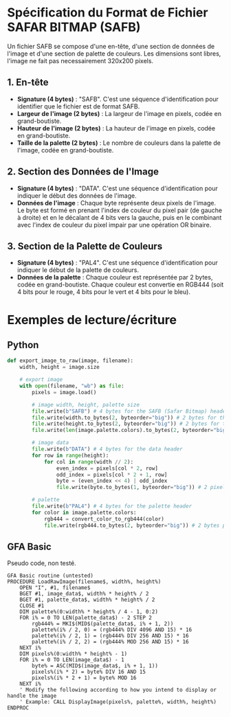 # Spécification du Format de Fichier SAFAR BITMAP (SAFB)

Un fichier SAFB se compose d'une en-tête, d'une section de données de l'image et d'une section de palette de couleurs.
Les dimensions sont libres, l'image ne fait pas necessairement 320x200 pixels.

## 1. En-tête

- **Signature (4 bytes)** : "SAFB". C'est une séquence d'identification pour identifier que le fichier est de format SAFB.
- **Largeur de l'image (2 bytes)** : La largeur de l'image en pixels, codée en grand-boutiste.
- **Hauteur de l'image (2 bytes)** : La hauteur de l'image en pixels, codée en grand-boutiste.
- **Taille de la palette (2 bytes)** : Le nombre de couleurs dans la palette de l'image, codée en grand-boutiste.

## 2. Section des Données de l'Image

- **Signature (4 bytes)** : "DATA". C'est une séquence d'identification pour indiquer le début des données de l'image.
- **Données de l'image** : Chaque byte représente deux pixels de l'image. Le byte est formé en prenant l'index de couleur du pixel pair (de gauche à droite) et en le décalant de 4 bits vers la gauche, puis en le combinant avec l'index de couleur du pixel impair par une opération OR binaire.

## 3. Section de la Palette de Couleurs

- **Signature (4 bytes)** : "PAL4". C'est une séquence d'identification pour indiquer le début de la palette de couleurs.
- **Données de la palette** : Chaque couleur est représentée par 2 bytes, codée en grand-boutiste. Chaque couleur est convertie en RGB444 (soit 4 bits pour le rouge, 4 bits pour le vert et 4 bits pour le bleu).

# Exemples de lecture/écriture

## Python

```python
def export_image_to_raw(image, filename):
    width, height = image.size

    # export image
    with open(filename, "wb") as file:
        pixels = image.load()

        # image width, height, palette size
        file.write(b"SAFB") # 4 bytes for the SAFB (Safar Bitmap) header
        file.write(width.to_bytes(2, byteorder="big")) # 2 bytes for the image width (in pixels)
        file.write(height.to_bytes(2, byteorder="big")) # 2 bytes for the image height (in pixels)
        file.write(len(image.palette.colors).to_bytes(2, byteorder="big")) # 2 bytes for the palette size

        # image data
        file.write(b"DATA") # 4 bytes for the data header
        for row in range(height):
            for col in range(width // 2):
                even_index = pixels[col * 2, row]
                odd_index = pixels[col * 2 + 1, row]
                byte = (even_index << 4) | odd_index
                file.write(byte.to_bytes(1, byteorder="big")) # 2 pixels per byte

        # palette
        file.write(b"PAL4") # 4 bytes for the palette header
        for color in image.palette.colors:
            rgb444 = convert_color_to_rgb444(color)
            file.write(rgb444.to_bytes(2, byteorder="big")) # 2 bytes per color
```

## GFA Basic

Pseudo code, non testé.

```delphi
GFA Basic routine (untested)
PROCEDURE LoadRawImage(filename$, width%, height%)
    OPEN "I", #1, filename$
    BGET #1, image_data$, width% * height% / 2
    BGET #1, palette_data$, width% * height% / 2
    CLOSE #1
    DIM palette%(0:width% * height% / 4 - 1, 0:2)
    FOR i% = 0 TO LEN(palette_data$) - 2 STEP 2
        rgb444% = MKI$(MID$(palette_data$, i% + 1, 2))
        palette%(i% / 2, 0) = (rgb444% DIV 4096 AND 15) * 16
        palette%(i% / 2, 1) = (rgb444% DIV 256 AND 15) * 16
        palette%(i% / 2, 2) = (rgb444% MOD 256 AND 15) * 16
    NEXT i%
    DIM pixels%(0:width% * height% - 1)
    FOR i% = 0 TO LEN(image_data$) - 1
        byte% = ASC(MID$(image_data$, i% + 1, 1))
        pixels%(i% * 2) = byte% DIV 16 AND 15
        pixels%(i% * 2 + 1) = byte% MOD 16
    NEXT i%
    ' Modify the following according to how you intend to display or handle the image
    ' Example: CALL DisplayImage(pixels%, palette%, width%, height%)
ENDPROC
```

